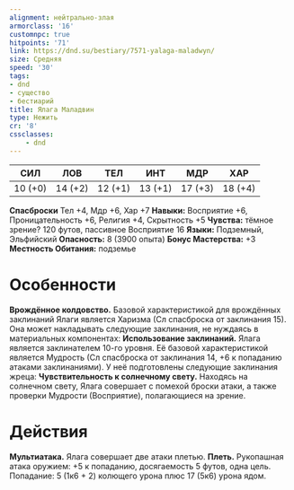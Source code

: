 ```yaml
---
alignment: нейтрально-злая
armorclass: '16'
customnpc: true
hitpoints: '71'
link: https://dnd.su/bestiary/7571-yalaga-maladwyn/
size: Средняя
speed: '30'
tags:
- dnd
- существо
- бестиарий
title: Ялага Маладвин
type: Нежить
cr: '8'
cssclasses:
    - dnd
---
```



| СИЛ | ЛОВ | ТЕЛ | ИНТ | МДР | ХАР |
|---|---|---|---|---|---|
| 10 (+0) | 14 (+2) | 12 (+1) | 13 (+1) | 17 (+3) | 18 (+4) |
**Спасброски** Тел +4, Мдр +6, Хар +7
**Навыки:** Восприятие +6, Проницательность +6, Религия +4, Скрытность +5
**Чувства:** тёмное зрение? 120 футов, пассивное Восприятие 16
**Языки:** Подземный, Эльфийский
**Опасность:** 8 (3900 опыта)
**Бонус Мастерства:** +3
**Местность Обитания:** подземье


# Особенности
**Врождённое колдовство.** Базовой характеристикой для врождённых заклинаний Ялаги является Харизма (Сл спасброска от заклинания 15). Она может накладывать следующие заклинания, не нуждаясь в материальных компонентах:
**Использование заклинаний.** Ялага является заклинателем 10-го уровня. Её базовой характеристикой является Мудрость (Сл спасброска от заклинания 14, +6 к попаданию атаками заклинаниями). У неё подготовлены следующие заклинания жреца:
**Чувствительность к солнечному свету.** Находясь на солнечном свету, Ялага совершает с помехой броски атаки, а также проверки Мудрости (Восприятие), полагающиеся на зрение.


# Действия
**Мультиатака.** Ялага совершает две атаки плетью.
**Плеть.** Рукопашная атака оружием: +5 к попаданию, досягаемость 5 футов, одна цель. Попадание: 5 (1к6 + 2) колющего урона плюс 17 (5к6) урона ядом.
